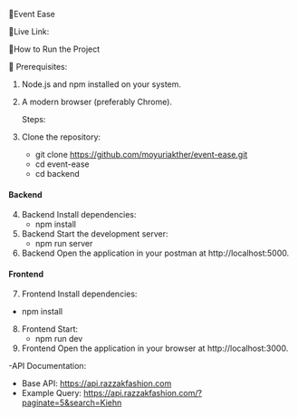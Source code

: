 🌟Event Ease

🚀Live Link:

🚀How to Run the Project

📝 Prerequisites:

1. Node.js and npm installed on your system.
2. A modern browser (preferably Chrome).

   Steps:

3. Clone the repository:

   - git clone https://github.com/moyuriakther/event-ease.git
   - cd event-ease
   - cd backend

#### Backend

4. Backend Install dependencies:
   - npm install
5. Backend Start the development server:
   - npm run server
6. Backend Open the application in your postman at http://localhost:5000.

#### Frontend

7. Frontend Install dependencies:

- npm install

8. Frontend Start:
   - npm run dev
9. Frontend Open the application in your browser at http://localhost:3000.

-API Documentation:

- Base API: https://api.razzakfashion.com
- Example Query: https://api.razzakfashion.com/?paginate=5&search=Kiehn
